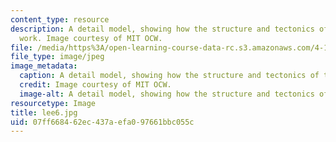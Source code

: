```yaml
---
content_type: resource
description: A detail model, showing how the structure and tectonics of the space
  work. Image courtesy of MIT OCW.
file: /media/https%3A/open-learning-course-data-rc.s3.amazonaws.com/4-125b-architecture-studio-building-in-landscapes-fall-2005/07ff668462ec437aefa097661bbc055c_lee6.jpg
file_type: image/jpeg
image_metadata:
  caption: A detail model, showing how the structure and tectonics of the space work.
  credit: Image courtesy of MIT OCW.
  image-alt: A detail model, showing how the structure and tectonics of the s
resourcetype: Image
title: lee6.jpg
uid: 07ff6684-62ec-437a-efa0-97661bbc055c
---
```

